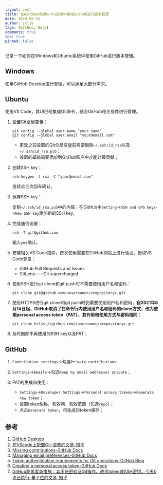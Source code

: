 ```yaml
---
layout: post
title: 在Windows和Ubuntu系统中使用GitHub进行版本管理
date: 2020-06-25
author: zxl19
tags: [GitHub, Note]
comments: true
toc: true
pinned: false
---
```


记录一下如何在Windows和Ubuntu系统中使用GitHub进行版本管理。

<!-- more -->

## Windows

使用GitHub Desktop进行管理，可以满足大部分需求。

## Ubuntu

使用VS Code，其UI已经集成Git命令，结合GitHub相关插件进行管理。

1. 设置Git全局变量：

    ```shell
    git config --global user.name "your name"
    git config --global user.email "your@email.com"
    ```

    - 更改之前设置的Git全局变量前需要删除`~/.ssh/id_rsa`以及`~/.ssh/id_rsa.pub`；
    - 设置的邮箱需要添加到GitHub账户中才能计算贡献；

2. 创建SSH key：

    ```shell
    ssh-keygen -t rsa -C "your@email.com"
    ```

    连续点三次回车确认。

3. 保存SSH key：

    复制`~/.ssh/id_rsa.pub`中的内容，在GitHub中`Setting`->`SSH and GPG keys`->`New SSH key`添加新的SSH key。

4. 完成通信设置：

    ```shell
    ssh -T git@github.com
    ```

    输入`yes`确认。

5. 安装相关VS Code插件，首次使用需要在GitHub网站上进行验证，授权VS Code登录；

    - GitHub Pull Requests and Issues
    - GitLens——Git supercharged

6. 使用SSH进行git clone和git push时不需要使用用户名和密码：

    ```shell
    git clone git@github.com:<username>/<repository>.git
    ```

7. 使用HTTPS进行git clone和git push时仍需要使用用户名和密码，**自2021年8月14日起，GitHub取消了在命令行内使用用户名和密码的clone方式，改为使用personal access token（PAT），其作用和使用方式与密码相同：**

    ```shell
    git clone https://github.com/<username>/<repository>.git
    ```

8. 及时删除不再使用的SSH key以及PAT；

## GitHub

1. `Contribution settings`->勾选`Private contributions`
2. `Settings`->`Emails`->勾选`Keep my email addresses private`；
3. PAT的生成和使用：

    - `Settings`->`Developer Settings`->`Personal access tokens`->`Generate new token`；
    - 设置token名称、有效期，有效范围（勾选`repo`）；
    - 点击`Generate token`，将生成的token保存；

## 参考

1. [GitHub Desktop](https://desktop.github.com/)
2. [在VScode上配置Git-浪晋的文章-知乎](https://zhuanlan.zhihu.com/p/31417255)
3. [Missing contributions-GitHub Docs](https://docs.github.com/en/account-and-profile/setting-up-and-managing-your-github-profile/managing-contribution-settings-on-your-profile/why-are-my-contributions-not-showing-up-on-my-profile)
4. [Managing email preferences-GitHub Docs](https://docs.github.com/en/account-and-profile/setting-up-and-managing-your-personal-account-on-github/managing-email-preferences)
5. [Token authentication requirements for Git operations-GitHub Blog](https://github.blog/2020-12-15-token-authentication-requirements-for-git-operations/)
6. [Creating a personal access token-GitHub Docs](https://docs.github.com/en/authentication/keeping-your-account-and-data-secure/creating-a-personal-access-token)
7. [GitHub防黑客新措施：弃用账密验证Git操作，改用token或SSH密钥，今天0点已执行-量子位的文章-知乎](https://zhuanlan.zhihu.com/p/399759963)

